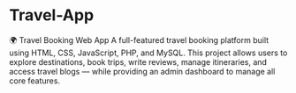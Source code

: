 # Travel-App
🌍 Travel Booking Web App A full-featured travel booking platform built using HTML, CSS, JavaScript, PHP, and MySQL. This project allows users to explore destinations, book trips, write reviews, manage itineraries, and access travel blogs — while providing an admin dashboard to manage all core features.
